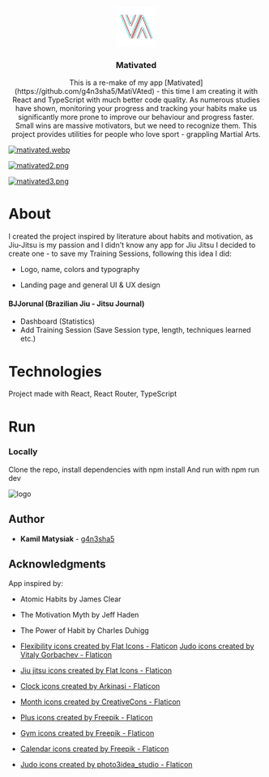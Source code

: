 <br />
<div align="center">
  <a href="https://github.com/g4n3sha5/MatiVAted">
    <img src="src/assets/images/logo-removebg.png" alt="Logo" width="80" height="80">
  </a>

<h3 align="center">Mativated</h3>

  <p align="center">
 This is a re-make of my app [Mativated](https://github.com/g4n3sha5/MatiVAted) - this time I am creating it with React and TypeScript with much better code quality.
  As numerous studies have shown, monitoring your progress and tracking your habits make us significantly more prone to improve our behaviour and progress faster. Small wins are massive motivators, but we need to recognize them. This project provides utilities for people who love sport - grappling Martial Arts.
  </p>
</div>

[![mativated.webp](https://i.postimg.cc/L5BGP8mP/mativated.webp)](https://postimg.cc/y3xf4Bg6)

[![mativated2.png](https://i.postimg.cc/1tgFCvXR/mativated2.png)](https://postimg.cc/Vr855BX2)

[![mativated3.png](https://i.postimg.cc/MK17J3Dv/mativated3.png)](https://postimg.cc/svDQpcbr)

# About

I created the project inspired by literature about habits and motivation, as Jiu-Jitsu is my passion and I didn't know any app for Jiu Jitsu I decided to create one - to save my Training Sessions, following this idea I did:

- Logo, name, colors and typography

- Landing page and general UI & UX design

#### BJJorunal (Brazilian Jiu - Jitsu Journal)

- Dashboard (Statistics)
- Add Training Session (Save Session type, length, techniques learned etc.)
<!-- - Your Training Sessions (list of every TS, where user can edit or remove every Session)
- Open Techniques base (where every user can add a Jiu Jitsu Technique (name, type etc.) and add Suggestions to other Techniques)
- Simple To Do app where user can add a To Do list, and items to do for each list.

#### Notifications

- Notify authorized members about Requests

#### Account / Profile

- Manage Account (change password / e-mail) and Profile (personal info (optional) - user's avatar, belt, bio, favourite technique and favourite grappler).

#### additional: About and Privacy policy

As the application processes some personal data, there is information how and what does it do. -->

# Technologies

Project made with React, React Router, TypeScript

# Run

### Locally

Clone the repo, install dependencies with
npm install
And run with
npm run dev

![logo](https://user-images.githubusercontent.com/116462435/227205699-fc9fae9f-02a4-4240-b9c3-9eccc002573f.png)

## Author

- **Kamil Matysiak** - [g4n3sha5](https://github.com/g4n3sha5)

## Acknowledgments

App inspired by:

- Atomic Habits by James Clear
- The Motivation Myth by Jeff Haden
- The Power of Habit by Charles Duhigg

- <a href="https://www.flaticon.com/free-icons/flexibility" title="flexibility icons">Flexibility icons created by Flat Icons - Flaticon</a>
  <a href="https://www.flaticon.com/free-icons/judo" title="judo icons">Judo icons created by Vitaly Gorbachev - Flaticon</a>
- <a href="https://www.flaticon.com/free-icons/jiu-jitsu" title="jiu jitsu icons">Jiu jitsu icons created by Flat Icons - Flaticon</a>
- <a href="https://www.flaticon.com/free-icons/clock" title="clock icons">Clock icons created by Arkinasi - Flaticon</a>
- <a href="https://www.flaticon.com/free-icons/month" title="month icons">Month icons created by CreativeCons - Flaticon</a>
- <a href="https://www.flaticon.com/free-icons/plus" title="plus icons">Plus icons created by Freepik - Flaticon</a>
- <a href="https://www.flaticon.com/free-icons/gym" title="gym icons">Gym icons created by Freepik - Flaticon</a>
- <a href="https://www.flaticon.com/free-icons/calendar" title="calendar icons">Calendar icons created by Freepik - Flaticon</a>
- <a href="https://www.flaticon.com/free-icons/judo" title="judo icons">Judo icons created by photo3idea_studio - Flaticon</a>

